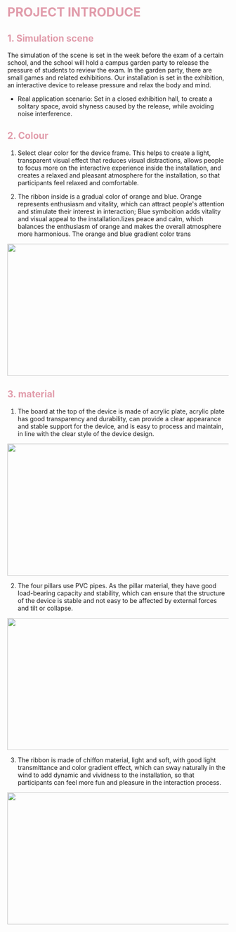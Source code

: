 <h1 style="color: #e19cab;">PROJECT INTRODUCE</h1>
<h2 style="color: #e19cab;">1. Simulation scene</h2>

The simulation of the scene is set in the week before the exam of a certain school, and the school will hold a campus garden party to release the pressure of students to review the exam. In the garden party, there are small games and related exhibitions. Our installation is set in the exhibition, an interactive device to release pressure and relax the body and mind.

- Real application scenario: Set in a closed exhibition hall, to create a solitary space, avoid shyness caused by the release, while avoiding noise interference.

<h2 style="color: #e19cab;">2. Colour</h2>

1. Select clear color for the device frame. This helps to create a light, transparent visual effect that reduces visual distractions, allows people to focus more on the interactive experience inside the installation, and creates a relaxed and pleasant atmosphere for the installation, so that participants feel relaxed and comfortable.

2. The ribbon inside is a gradual color of orange and blue. Orange represents enthusiasm and vitality, which can attract people's attention and stimulate their interest in interaction; Blue symboition adds vitality and visual appeal to the installation.lizes peace and calm, which balances the enthusiasm of orange and makes the overall atmosphere more harmonious. The orange and blue gradient color trans

<img width="1200" height="300" src="https://github.com/NexMaker-Fab/2024ZWU-IS-8-BUNBUN/raw/dfcb3cd93f6d7f962db069279cdda284a9924e64/images/FINAL/%E5%9B%BE%E7%89%871.png">


<h2 style="color: #e19cab;">3. material</h2>

1. The board at the top of the device is made of acrylic plate, acrylic plate has good transparency and durability, can provide a clear appearance and stable support for the device, and is easy to process and maintain, in line with the clear style of the device design.

<img width="1200" height="300" src="https://github.com/NexMaker-Fab/2024ZWU-IS-8-BUNBUN/raw/dfcb3cd93f6d7f962db069279cdda284a9924e64/images/FINAL/%E5%9B%BE%E7%89%871.png">

2. The four pillars use PVC pipes. As the pillar material, they have good load-bearing capacity and stability, which can ensure that the structure of the device is stable and not easy to be affected by external forces and tilt or collapse.

<img width="1200" height="300" src="https://github.com/NexMaker-Fab/2024ZWU-IS-8-BUNBUN/raw/dfcb3cd93f6d7f962db069279cdda284a9924e64/images/FINAL/%E5%9B%BE%E7%89%871.png">

3. The ribbon is made of chiffon material, light and soft, with good light transmittance and color gradient effect, which can sway naturally in the wind to add dynamic and vividness to the installation, so that participants can feel more fun and pleasure in the interaction process.

<img width="1200" height="300" src="https://github.com/NexMaker-Fab/2024ZWU-IS-8-BUNBUN/raw/dfcb3cd93f6d7f962db069279cdda284a9924e64/images/FINAL/%E5%9B%BE%E7%89%871.png">